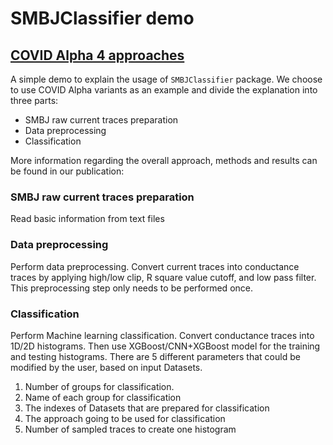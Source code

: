 # SMBJClassifier demo

## [COVID Alpha 4 approaches](https://github.com/ethanwyr/SMBJClassifier/tree/main/demo/COVID_Alpha_4_approaches.py) 

A simple demo to explain the usage of `SMBJClassifier` package. We choose to use COVID Alpha variants as an example and divide the explanation into three parts: 
- SMBJ raw current traces preparation
- Data preprocessing
- Classification 

More information regarding the overall approach, methods and results can be found in our publication:

### SMBJ raw current traces preparation

Read basic information from text files

### Data preprocessing

Perform data preprocessing. Convert current traces into conductance traces by applying high/low clip, R square value cutoff, and low pass filter. This preprocessing step only needs to be performed once. 
    
### Classification 

Perform Machine learning classification. Convert conductance traces into 1D/2D histograms. Then use XGBoost/CNN+XGBoost model for the training and testing histograms. There are 5 different parameters that could be modified by the user, based on input Datasets.  
1. Number of groups for classification. 
2. Name of each group for classification 
3. The indexes of Datasets that are prepared for classification
4. The approach going to be used for classification 
5. Number of sampled traces to create one histogram
    
    

